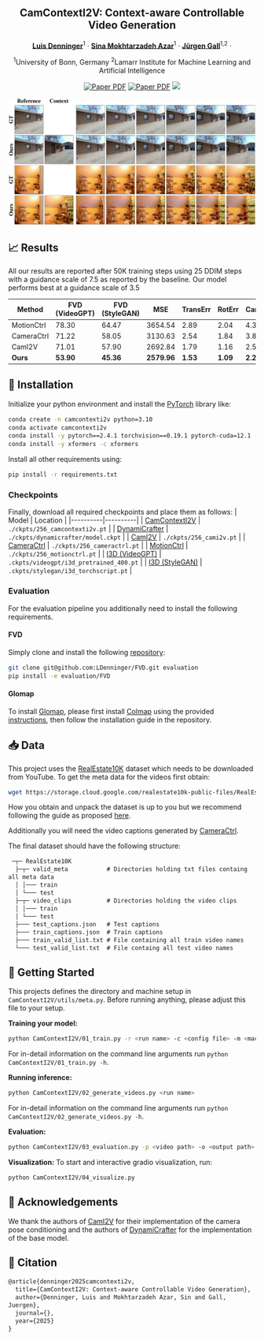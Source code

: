 <div align="center">
<h2>CamContextI2V: Context-aware Controllable Video Generation</h2>

[**Luis Denninger**](https://scholar.google.com/citations?user=1UK2mMsAAAAJ&hl=en)<sup>1</sup> · [**Sina Mokhtarzadeh Azar**](https://scholar.google.com/citations?user=kojTGo8AAAAJ&hl=en)<sup>1</sup> · [**Jürgen Gall**](https://pages.iai.uni-bonn.de/gall_juergen/)<sup>1,2</sup> · 

<sup>1</sup>University of Bonn, Germany
<sup>2</sup>Lamarr Institute for Machine Learning and Artificial Intelligence

<a href=""><img src='https://img.shields.io/badge/arXiv-CamContextI2V-red' alt='Paper PDF'></a>
<a href="misc/camcontexti2v_preprint.pdf"><img src='https://img.shields.io/badge/Paper-CamContextI2V-blue' alt='Paper PDF'></a>
<a href='https://huggingface.co/LDenninger/CamContextI2V/tree/main'><img src='https://img.shields.io/badge/%F0%9F%A4%97%20Hugging%20Face-Checkpoints-yellow'></a>
</div>

![](./misc/results.png)



## 📈 Results
All our results are reported after 50K training steps using 25 DDIM steps with a guidance scale of 7.5 as reported by the baseline.
Our model performs best at a guidance scale of 3.5

| Method      | FVD (VideoGPT) | FVD (StyleGAN) | MSE     | TransErr | RotErr | CamMC  |
|-------------|----------------|----------------|---------|----------|--------|--------|
| MotionCtrl  | 78.30          | 64.47          | 3654.54 | 2.89     | 2.04   | 4.34   |
| CameraCtrl  | 71.22          | 58.05          | 3130.63 | 2.54     | 1.84   | 3.85   |
| CamI2V      | 71.01          | 57.90          | 2692.84 | 1.79     | 1.16   | 2.58   |
| **Ours**    | **53.90**      | **45.36**      | **2579.96** | **1.53** | **1.09** | **2.29** |


## 🔧 Installation
Initialize your python environment and install the [PyTorch](https://pytorch.org/) library like:
```bash
conda create -n camcontexti2v python=3.10
conda activate camcontexti2v
conda install -y pytorch==2.4.1 torchvision==0.19.1 pytorch-cuda=12.1 -c pytorch -c nvidia
conda install -y xformers -c xformers
```
Install all other requirements using:
```bash
pip install -r requirements.txt
```
### Checkpoints
Finally, download all required checkpoints and place them as follows:
| Model | Location |
|----------|----------|
| [CamContextI2V]()  | `./ckpts/256_camcontexti2v.pt`  |
| [DynamiCrafter](https://huggingface.co/Doubiiu/DynamiCrafter/blob/main/model.ckpt)  | `./ckpts/dynamicrafter/model.ckpt`  |
| [CamI2V](https://huggingface.co/MuteApo/CamI2V/blob/main/256_cami2v.pt)  | `./ckpts/256_cami2v.pt`  |
| [CameraCtrl](https://huggingface.co/MuteApo/CamI2V/blob/main/256_cameractrl.pt)  | `./ckpts/256_cameractrl.pt`  |
| [MotionCtrl](https://huggingface.co/MuteApo/CamI2V/blob/main/256_cameractrl.pt)  | `./ckpts/256_motionctrl.pt`  |
| [I3D (VideoGPT)](https://huggingface.co/spaces/LanguageBind/Open-Sora-Plan-v1.0.0/blob/810fa8c4bdb3a4c8eec9bd57375c29bde6fb46de/opensora/eval/fvd/videogpt/i3d_pretrained_400.pt)  | `.ckpts/videogpt/i3d_pretrained_400.pt`  |
| [I3D (StyleGAN)](https://huggingface.co/spaces/LanguageBind/Open-Sora-Plan-v1.0.0/blob/171d4cc747dc4d6b19f2f83584a1d6549e3ff7f0/opensora/eval/fvd/styleganv/i3d_torchscript.pt)  | `.ckpts/stylegan/i3d_torchscript.pt`  |


### Evaluation
For the evaluation pipeline you additionally need to install the following requirements.

#### FVD
Simply clone and install the following [repository](https://github.com/LDenninger/FVD):
```bash
git clone git@github.com:LDenninger/FVD.git evaluation
pip install -e evaluation/FVD
```

#### Glomap
To install [Glomap](https://github.com/colmap/glomap), please first install [Colmap](https://github.com/colmap/colmap) using the provided [instructions](https://colmap.github.io/install.html#build-from-source), then follow the installation guide in the repository.

## 📥 Data
This project uses the [RealEstate10K](https://google.github.io/realestate10k/) dataset which needs to be downloaded from YouTube. To get the meta data for the videos first obtain:
```bash
wget https://storage.cloud.google.com/realestate10k-public-files/RealEstate10K.tar.gz
```
How you obtain and unpack the dataset is up to you but we recommend following the guide as proposed [here](https://github.com/ZGCTroy/CamI2V/tree/main/datasets).

Additionally you will need the video captions generated by [CameraCtrl](https://github.com/hehao13/CameraCtrl#dataset).

The final dataset should have the following structure:
```
 ─┬─ RealEstate10K
  ├─┬─ valid_meta           # Directories holding txt files containg all meta data
  │ │─── train
  │ └─── test
  ├─┬─ video_clips          # Directories holding the video clips
  │ │─── train
  │ └─── test
  ├─── test_captions.json   # Test captions
  ├─── train_captions.json  # Train captions
  ├─── train_valid_list.txt # File containing all train video names
  └─── test_valid_list.txt  # File containg all test video names
```


## 🚀 Getting Started
This projects defines the directory and machine setup in `CamContextI2V/utils/meta.py`.
Before running anything, please adjust this file to your setup.

**Training your model:**
```bash
python CamContextI2V/01_train.py -r <run name> -c <config file> -m <machine to run on>
```
For in-detail information on the command line arguments run `python CamContextI2V/01_train.py -h`.


**Running inference:**
```bash
python CamContextI2V/02_generate_videos.py <run name>
```
For in-detail information on the command line arguments run `python CamContextI2V/02_generate_videos.py -h`.

**Evaluation:**
```bash
python CamContextI2V/03_evaluation.py -p <video path> -o <output path> --max-videos-in-mem <Images in RAM> [--fvd/--extended/--glomap]
```

**Visualization:**
To start and interactive gradio visualization, run:
```bash
python CamContextI2V/04_visualize.py
```

## 🙏 Acknowledgements
We thank the authors of [CamI2V](https://github.com/ZGCTroy/CamI2V) for their implementation of the camera pose conditioning and the authors of [DynamiCrafter](https://github.com/Doubiiu/DynamiCrafter) for the implementation of the base model.

## 📄 Citation
```
@article{denninger2025camcontexti2v,
  title={CamContextI2V: Context-aware Controllable Video Generation},
  author={Denninger, Luis and Mokhtarzadeh Azar, Sin and Gall, Juergen},
  journal={},
  year={2025}
}
```